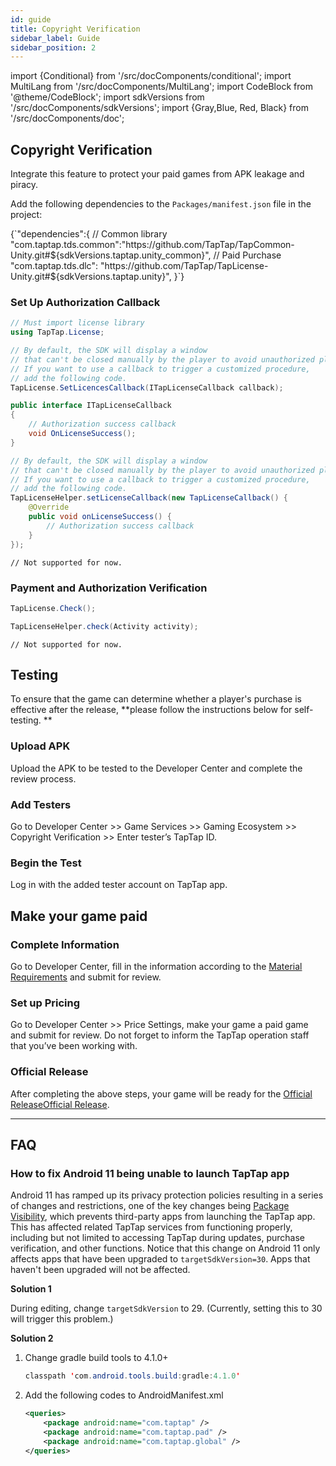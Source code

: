 ```yaml
---
id: guide
title: Copyright Verification
sidebar_label: Guide
sidebar_position: 2
---
```


import {Conditional} from '/src/docComponents/conditional';
import MultiLang from '/src/docComponents/MultiLang';
import CodeBlock from '@theme/CodeBlock';
import sdkVersions from '/src/docComponents/sdkVersions';
import {Gray,Blue, Red, Black} from '/src/docComponents/doc';

## Copyright Verification

<Gray>Integrate this feature to protect your paid games from APK leakage and piracy.</Gray>

Add the following dependencies to the `Packages/manifest.json` file in the project:

<CodeBlock className="json">
{`"dependencies":{
// Common library
"com.taptap.tds.common":"https://github.com/TapTap/TapCommon-Unity.git#${sdkVersions.taptap.unity_common}",
// Paid Purchase
"com.taptap.tds.dlc": "https://github.com/TapTap/TapLicense-Unity.git#${sdkVersions.taptap.unity}",
}`}
</CodeBlock>

### Set Up Authorization Callback

<MultiLang>

```cs
// Must import license library
using TapTap.License;

// By default, the SDK will display a window
// that can't be closed manually by the player to avoid unauthorized players from entering the game.
// If you want to use a callback to trigger a customized procedure,
// add the following code.
TapLicense.SetLicencesCallback(ITapLicenseCallback callback);

public interface ITapLicenseCallback
{
    // Authorization success callback
    void OnLicenseSuccess();
}

```

```java
// By default, the SDK will display a window
// that can't be closed manually by the player to avoid unauthorized players from entering the game.
// If you want to use a callback to trigger a customized procedure,
// add the following code.
TapLicenseHelper.setLicenseCallback(new TapLicenseCallback() {
    @Override
    public void onLicenseSuccess() {
        // Authorization success callback
    }
});
```

```objc
// Not supported for now.
```

</MultiLang>

### Payment and Authorization Verification

<MultiLang>

```cs
TapLicense.Check();
```

```java
TapLicenseHelper.check(Activity activity);
```

```objc
// Not supported for now.
```
</MultiLang>

## Testing

To ensure that the game can determine whether a player's purchase is effective after the release, **please follow the instructions below for self-testing. **

### Upload APK

Upload the APK to be tested to the Developer Center and complete the review process.

### Add Testers

Go to Developer Center >> <Blue>Game Services</Blue> >> <Blue>Gaming Ecosystem</Blue> >> <Blue>Copyright Verification</Blue> >> Enter tester’s TapTap ID.

### Begin the Test

Log in with the added tester account on TapTap app.

## Make your game paid

### Complete Information

Go to Developer Center, fill in the information according to the [Material Requirements](/store/store-material/) and submit for review.

### Set up Pricing

Go to Developer Center >> <Blue>Price Settings</Blue>, make your game a paid game and submit for review. Do not forget to inform the TapTap operation staff that you’ve been working with.

### Official Release

After completing the above steps, your game will be ready for the <Conditional region='cn'>[Official Release](/store/store-release/)</Conditional><Conditional region='global'>[Official Release](/store/store-publish-game)</Conditional>.


---

## FAQ

### How to fix Android 11 being unable to launch TapTap app

Android 11 has ramped up its privacy protection policies resulting in a series of changes and restrictions, one of the key changes being [Package Visibility](https://developer.android.com/about/versions/11/privacy/package-visibility), which prevents third-party apps from launching the TapTap app. This has affected related TapTap services from functioning properly, including but not limited to accessing TapTap during updates, purchase verification, and other functions. Notice that this change on Android 11 only affects apps that have been upgraded to `targetSdkVersion=30`. Apps that haven't been upgraded will not be affected.

**Solution 1**

During editing, change `targetSdkVersion` to 29. (Currently, setting this to 30 will trigger this problem.)

**Solution 2**

1. Change gradle build tools to 4.1.0+

    ```java
    classpath 'com.android.tools.build:gradle:4.1.0'
    ```

2. Add the following codes to AndroidManifest.xml

    ```xml
    <queries>
        <package android:name="com.taptap" />
        <package android:name="com.taptap.pad" />
        <package android:name="com.taptap.global" />
    </queries>
    ```